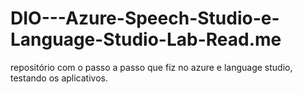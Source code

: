 # DIO---Azure-Speech-Studio-e-Language-Studio-Lab-Read.me
repositório com o passo a passo que fiz no azure e language studio, testando os aplicativos.
